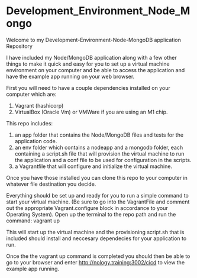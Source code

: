 # Development_Environment_Node_Mongo

Welcome to my Development-Environment-Node-MongoDB application Repository

I have included my Node/MongoDB application along with a few other things to make it quick and easy for 
you to set up a virtual machine environment on your computer and be able to access the application and have the example app running on your web browser.

First you will need to have a couple dependencies installed on your computer which are:
1. Vagrant (hashicorp)
2. VirtualBox (Oracle Vm) or VMWare if you are using an M1 chip.

This repo includes:
1. an app folder that contains the Node/MongoDB files and tests for the application code.
2. an env folder which contains a nodeapp and a mongodb folder, each containing a script.sh file that will provision the virtual machine to run the application
and a conf file to be used for configuration in the scripts.
3. a Vagrantfile that will configure and initialize the virtual machine.

Once you have those installed you can clone this repo to your computer in whatever file destination you decide.

Everything should be set up and ready for you to run a simple command to start your virtual machine. 
(Be sure to go into the VagrantFile and comment out the appropriate Vagrant.configure block in accordance to your Operating System).
Open up the terminal to the repo path and run the command: vagrant up

This will start up the virtual machine and the provisioning script.sh that is included should install and neccesary dependecies for your application to run. 

Once the the vagrant up command is completed you should then be able to go to your browser and enter http://nology.training:3002/cicd to view the
example app running.
